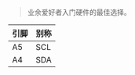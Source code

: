 <!--
title: Arduino
sort:
-->

> 业余爱好者入门硬件的最佳选择。

| 引脚 | 别称 |
| ---- | ---- |
| A5   | SCL  |
| A4   | SDA  |
